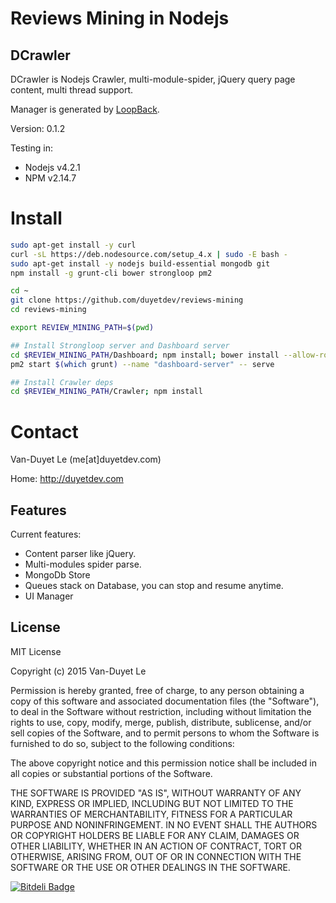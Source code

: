 # Reviews Mining in Nodejs

## DCrawler

DCrawler is Nodejs Crawler, multi-module-spider, jQuery query page content, multi thread support.

Manager is generated by [LoopBack](http://loopback.io).

Version: 0.1.2

Testing in: 
* Nodejs v4.2.1
* NPM v2.14.7

# Install 
```sh
sudo apt-get install -y curl
curl -sL https://deb.nodesource.com/setup_4.x | sudo -E bash -
sudo apt-get install -y nodejs build-essential mongodb git 
npm install -g grunt-cli bower strongloop pm2

cd ~
git clone https://github.com/duyetdev/reviews-mining
cd reviews-mining

export REVIEW_MINING_PATH=$(pwd)

## Install Strongloop server and Dashboard server 
cd $REVIEW_MINING_PATH/Dashboard; npm install; bower install --allow-root
pm2 start $(which grunt) --name "dashboard-server" -- serve 

## Install Crawler deps
cd $REVIEW_MINING_PATH/Crawler; npm install
```

Contact 
=============

Van-Duyet Le (me[at]duyetdev.com)

Home: http://duyetdev.com

Features
--------

Current features:

* Content parser like jQuery.
* Multi-modules spider parse.
* MongoDb Store
* Queues stack on Database, you can stop and resume anytime.
* UI Manager

License
-------
MIT License

Copyright (c) 2015 Van-Duyet Le

Permission is hereby granted, free of charge, to any person obtaining a copy of this software and associated documentation files (the "Software"), to deal in the Software without restriction, including without limitation the rights to use, copy, modify, merge, publish, distribute, sublicense, and/or sell copies of the Software, and to permit persons to whom the Software is furnished to do so, subject to the following conditions:

The above copyright notice and this permission notice shall be included in all copies or substantial portions of the Software.

THE SOFTWARE IS PROVIDED "AS IS", WITHOUT WARRANTY OF ANY KIND, EXPRESS OR IMPLIED, INCLUDING BUT NOT LIMITED TO THE WARRANTIES OF MERCHANTABILITY, FITNESS FOR A PARTICULAR PURPOSE AND NONINFRINGEMENT. IN NO EVENT SHALL THE AUTHORS OR COPYRIGHT HOLDERS BE LIABLE FOR ANY CLAIM, DAMAGES OR OTHER LIABILITY, WHETHER IN AN ACTION OF CONTRACT, TORT OR OTHERWISE, ARISING FROM, OUT OF OR IN CONNECTION WITH THE SOFTWARE OR THE USE OR OTHER DEALINGS IN THE SOFTWARE.


[![Bitdeli Badge](https://d2weczhvl823v0.cloudfront.net/duyetdev/dcrawler/trend.png)](https://bitdeli.com/free "Bitdeli Badge")

